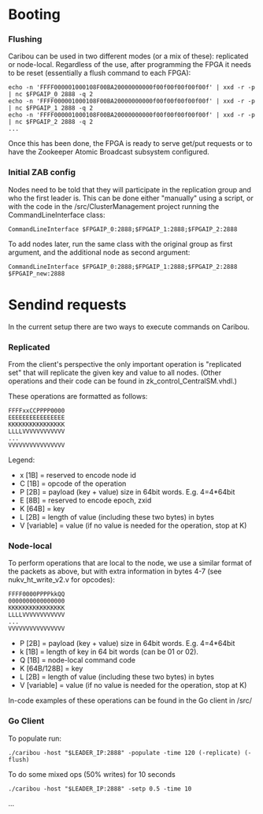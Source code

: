 Booting
=======

### Flushing

Caribou can be used in two different modes (or a mix of these): replicated or node-local.
Regardless of the use, after programming the FPGA it needs to be reset (essentially a flush command to each FPGA):

	echo -n 'FFFF000001000108F00BA20000000000f00f00f00f00f00f' | xxd -r -p | nc $FPGAIP_0 2888 -q 2 
	echo -n 'FFFF000001000108F00BA20000000000f00f00f00f00f00f' | xxd -r -p | nc $FPGAIP_1 2888 -q 2 
	echo -n 'FFFF000001000108F00BA20000000000f00f00f00f00f00f' | xxd -r -p | nc $FPGAIP_2 2888 -q 2 
	...

Once this has been done, the FPGA is ready to serve get/put requests or to have the Zookeeper Atomic Broadcast subsystem configured.

### Initial ZAB config

Nodes need to be told that they will participate in the replication group and who the first leader is. This can be done either "manually" using a script, or with the code in the /src/ClusterManagement project running the CommandLineInterface class:
	
	CommandLineInterface $FPGAIP_0:2888;$FPGAIP_1:2888;$FPGAIP_2:2888

To add nodes later, run the same class with the original group as first argument, and the additional node as second argument:

	CommandLineInterface $FPGAIP_0:2888;$FPGAIP_1:2888;$FPGAIP_2:2888 $FPGAIP_new:2888	


Sendind requests
================

In the current setup there are two ways to execute commands on Caribou. 

### Replicated 

From the client's perspective the only important operation is "replicated set" that will replicate the given key and value to all nodes. (Other operations and their code can be found in zk_control_CentralSM.vhdl.)

These operations are formatted as follows:

	FFFFxxCCPPPP0000
	EEEEEEEEEEEEEEEE
	KKKKKKKKKKKKKKKK
	LLLLVVVVVVVVVVVV
	...
	VVVVVVVVVVVVVVVV

Legend: 

* x [1B] = reserved to encode node id
* C [1B] = opcode of the operation
* P [2B] = payload (key + value) size in 64bit words. E.g. 4=4*64bit
* E [8B] = reserved to encode epoch, zxid
* K [64B] = key
* L [2B] = length of value (including these two bytes) in bytes
* V [variable] = value (if no value is needed for the operation, stop at K)


### Node-local

To perform operations that are local to the node, we use a similar format of the packets as above, but with extra information in bytes 4-7 (see nukv_ht_write_v2.v for opcodes):

	FFFF0000PPPPkkQQ
	0000000000000000
	KKKKKKKKKKKKKKKK
	LLLLVVVVVVVVVVVV
	...
	VVVVVVVVVVVVVVVV

* P [2B] = payload (key + value) size in 64bit words. E.g. 4=4*64bit
* k [1B] = length of key in 64 bit words (can be 01 or 02).
* Q [1B] = node-local command code
* K [64B/128B] = key
* L [2B] = length of value (including these two bytes) in bytes
* V [variable] = value (if no value is needed for the operation, stop at K)

In-code examples of these operations can be found in the Go client in /src/

### Go Client

To populate run:

	./caribou -host "$LEADER_IP:2888" -populate -time 120 (-replicate) (-flush)

To do some mixed ops (50% writes) for 10 seconds

	./caribou -host "$LEADER_IP:2888" -setp 0.5 -time 10

...
